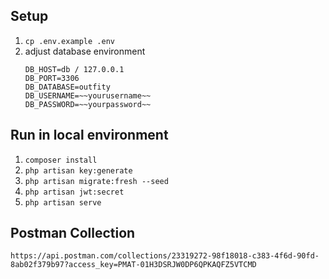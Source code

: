 
## Setup
1. `cp .env.example .env`
2. adjust database environment
	```
	DB_HOST=db / 127.0.0.1
	DB_PORT=3306
	DB_DATABASE=outfity
	DB_USERNAME=~~yourusername~~
	DB_PASSWORD=~~yourpassword~~
	```

## Run in local environment 
1. `composer install`
2. `php artisan key:generate`
3. `php artisan migrate:fresh --seed`
4. `php artisan jwt:secret`
5. `php artisan serve`

## Postman Collection
`https://api.postman.com/collections/23319272-98f18018-c383-4f6d-90fd-8ab02f379b97?access_key=PMAT-01H3DSRJW0DP6QPKAQFZ5VTCMD`
